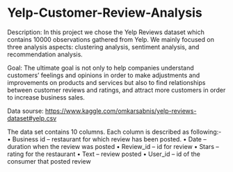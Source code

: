 # Yelp-Customer-Review-Analysis

Description: In this project we chose the Yelp Reviews dataset which contains 10000 observations gathered from Yelp. We mainly focused on three analysis aspects: clustering analysis, sentiment analysis, and recommendation analysis. 

Goal: The ultimate goal is not only to help companies understand customers’ feelings and opinions in order to make adjustments and improvements on products and services but also to find relationships between customer reviews and ratings, and attract more customers in order to increase business sales. 

Data sourse:
https://www.kaggle.com/omkarsabnis/yelp-reviews-dataset#yelp.csv

The data set contains 10 columns. Each column is described as following:-
•	Business id – restaurant for which review has been posted.
•	Date – duration when the review was posted
•	Review_id – id for review
•	Stars – rating for the restaurant
•	Text – review posted
•	User_id – id of the consumer that posted review


